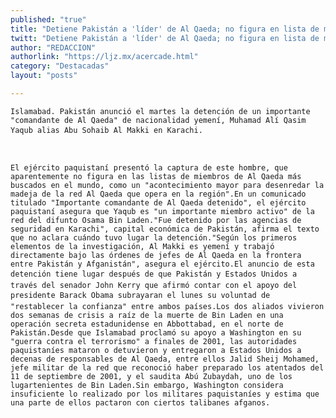 ```yaml
---
published: "true"
title: "Detiene Pakistán a 'líder' de Al Qaeda; no figura en lista de más buscados"
twitt: "Detiene Pakistán a 'líder' de Al Qaeda; no figura en lista de más buscados"
author: "REDACCION"
authorlink: "https://ljz.mx/acercade.html"
category: "Destacadas"
layout: "posts"

---
```



  
    Islamabad. Pakistán anunció el martes la detención de un importante "comandante de Al Qaeda" de nacionalidad yemení, Muhamad Alí Qasim Yaqub alias Abu Sohaib Al Makki en Karachi.
  
  
  
    El ejército paquistaní presentó la captura de este hombre, que aparentemente no figura en las listas de miembros de Al Qaeda más buscados en el mundo, como un "acontecimiento mayor para desenredar la madeja de la red Al Qaeda que opera en la región".En un comunicado titulado "Importante comandante de Al Qaeda detenido", el ejército paquistaní asegura que Yaqub es "un importante miembro activo" de la red del difunto Osama Bin Laden."Fue detenido por las agencias de seguridad en Karachi", capital económica de Pakistán, afirma el texto que no aclara cuándo tuvo lugar la detención."Según los primeros elementos de la investigación, Al Makki es yemení y trabajó directamente bajo las órdenes de jefes de Al Qaeda en la frontera entre Pakistán y Afganistán", asegura el ejército.El anuncio de esta detención tiene lugar después de que Pakistán y Estados Unidos a través del senador John Kerry que afirmó contar con el apoyo del presidente Barack Obama subrayaran el lunes su voluntad de "restablecer la confianza" entre ambos países.Los dos aliados vivieron dos semanas de crisis a raíz de la muerte de Bin Laden en una operación secreta estadunidense en Abbottabad, en el norte de Pakistán.Desde que Islamabad proclamó su apoyo a Washington en su "guerra contra el terrorismo" a finales de 2001, las autoridades paquistaníes mataron o detuvieron y entregaron a Estados Unidos a decenas de responsables de Al Qaeda, entre ellos Jalid Sheij Mohamed, jefe militar de la red que reconoció haber preparado los atentados del 11 de septiembre de 2001, y el saudita Abú Zubaydah, uno de los lugartenientes de Bin Laden.Sin embargo, Washington considera insuficiente lo realizado por los militares paquistaníes y estima que una parte de ellos pactaron con ciertos talibanes afganos.
  

